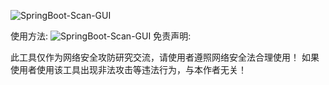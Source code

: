 ![SpringBoot-Scan-GUI](https://socialify.git.ci/MertSec/pocs/image?description=1&descriptionEditable=%E4%B8%80%E6%AC%BE%E4%BA%BF%E8%B5%9B%E9%80%9A%E7%94%B5%E5%AD%90%E6%96%87%E6%A1%A3%E5%91%BD%E4%BB%A4%E6%89%A7%E8%A1%8C%E6%A3%80%E6%B5%8B%E5%9B%BE%E5%BD%A2%E5%8C%96%E5%B7%A5%E5%85%B7&forks=1&issues=1&language=1&name=1&owner=1&pulls=1&stargazers=1&theme=Light)

使用方法:
![SpringBoot-Scan-GUI](https://s1.locimg.com/2023/08/22/b94ce421fe5e1.png)
免责声明:

此工具仅作为网络安全攻防研究交流，请使用者遵照网络安全法合理使用！ 如果使用者使用该工具出现非法攻击等违法行为，与本作者无关！

